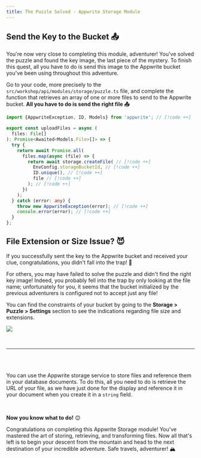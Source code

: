 ```yaml
---
title: The Puzzle Solved - Appwrite Storage Module
---
```


<Documentation link="https://appwrite.io/docs/products/storage/quick-start#create-file"></Documentation>

<Hero
title="Puzzle Solved 🧩"
image="/assets/workshop/storage/mountains-end.jpeg"
description="Congratulations, adventurer! You've undoubtedly solved the puzzle and found the image that will serve as
your key! Now all you need to do is send it to the Appwrite bucket to complete this module. You're about to conclude
your adventure in the world of Appwrite Storage. Keep going and move on to the next destination! 🚀"
/>

## Send the Key to the Bucket 📤

You're now very close to completing this module, adventurer! You've solved the puzzle and found the key image, the last
piece of the mystery. To finish this quest, all you have to do is send this image to the Appwrite bucket you've been
using throughout this adventure.

Go to your code, more precisely to the `src/workshop/api/modules/storage/puzzle.ts` file, and complete the function
that retrieves an array of one or more files to send to the Appwrite bucket. **All you have to do is send the right
file 📤**

<Solution>

```ts
import {AppwriteException, ID, Models} from 'appwrite'; // [!code ++]

export const uploadFiles = async (
  files: File[]
): Promise<Awaited<Models.File>[]> => {
  try {
    return await Promise.all(
      files.map(async (file) => {
        return await storage.createFile( // [!code ++]
          EnvConfig.storageBucketId, // [!code ++]
          ID.unique(), // [!code ++]
          file // [!code ++]
        ); // [!code ++]
      })
    );
  } catch (error: any) {
    throw new AppwriteException(error); // [!code ++]
    console.error(error); // [!code ++]
  }
};
```

</Solution>

## File Extension or Size Issue? 😈

If you successfully sent the key to the Appwrite bucket and received your clue, congratulations, you didn't fall into
the trap! 🎉

For others, you may have failed to solve the puzzle and didn't find the right key image! Indeed, you probably fell into
the trap by only looking at the file name; unfortunately for you, it seems that the bucket initialized by the previous
adventurers is configured not to accept just any file!

You can find the constraints of your bucket by going to the **Storage > Puzzle > Settings** section to see the
indications regarding file size and extensions.

<Image src="/assets/workshop/storage/ext-size.png" imageAlt="Bucket Constraints"></Image>

<br/>

---
<br/>

<InfoBonus title="Referencing a file from your storage in your database documents?">
<br/>

You can use the Appwrite storage service to store files and reference them in your database documents. To do this, all
you need to do is retrieve the URL of your file, as we have just done for the display and reference it in your document
when you create it in a `string` field.

</InfoBonus>

<br/>

**Now you know what to do!** 😊

Congratulations on completing this Appwrite Storage module! You've mastered the art of storing, retrieving, and
transforming files. Now all that's left is to begin your descent from the mountain and head to the next destination of
your incredible adventure. Safe travels, adventurer! 🏔️
